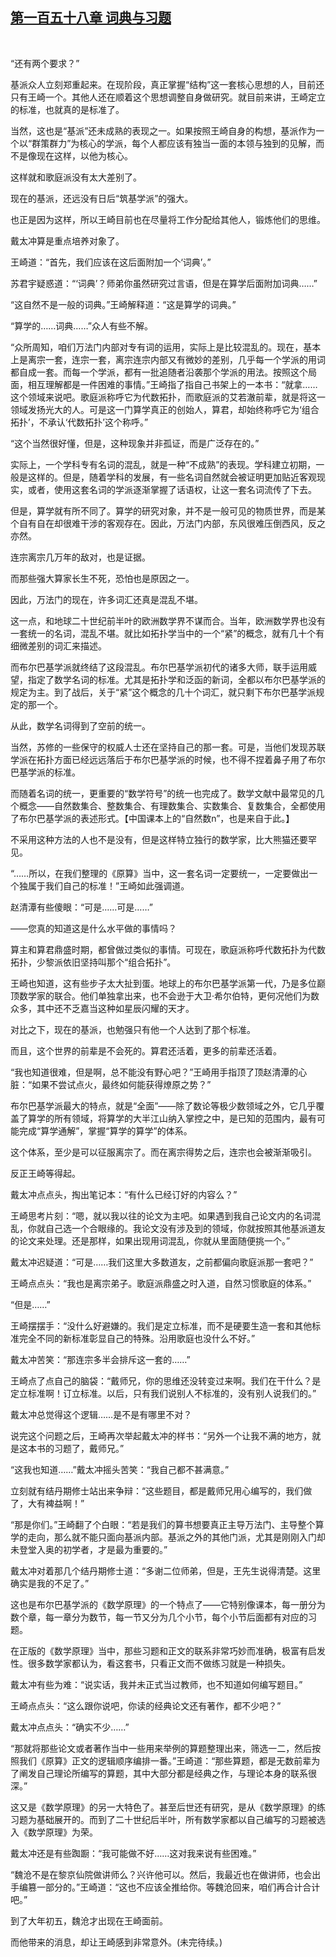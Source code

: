 ## [第一百五十八章 词典与习题](https://www.xxbiquge.com/11_11207/9137884.html)
﻿

  “还有两个要求？”

  基派众人立刻郑重起来。在现阶段，真正掌握“结构”这一套核心思想的人，目前还只有王崎一个。其他人还在顺着这个思想调整自身做研究。就目前来讲，王崎定立的标准，也就真的是标准了。

  当然，这也是“基派”还未成熟的表现之一。如果按照王崎自身的构想，基派作为一个以“群策群力”为核心的学派，每个人都应该有独当一面的本领与独到的见解，而不是像现在这样，以他为核心。

  这样就和歌庭派没有太大差别了。

  现在的基派，还远没有日后“筑基学派”的强大。

  也正是因为这样，所以王崎目前也在尽量将工作分配给其他人，锻炼他们的思维。

  戴太冲算是重点培养对象了。

  王崎道：“首先，我们应该在这后面附加一个‘词典’。”

  苏君宇疑惑道：“‘词典’？师弟你虽然研究过言语，但是在算学后面附加词典……”

  “这自然不是一般的词典。”王崎解释道：“这是算学的词典。”

  “算学的……词典……”众人有些不解。

  “众所周知，咱们万法门内部对专有词的运用，实际上是比较混乱的。现在，基本上是离宗一套，连宗一套，离宗连宗内部又有微妙的差别，几乎每一个学派的用词都自成一套。而每一个学派，都有一批追随者沿袭那个学派的用法。按照这个局面，相互理解都是一件困难的事情。”王崎指了指自己书架上的一本书：“就拿……这个领域来说吧。歌庭派称呼它为代数拓扑，而歌庭派的艾若澈前辈，就是将这一领域发扬光大的人。可是这一门算学真正的创始人，算君，却始终称呼它为‘组合拓扑’，不承认‘代数拓扑’这个称呼。”

  “这个当然很好懂，但是，这种现象并非孤证，而是广泛存在的。”

  实际上，一个学科专有名词的混乱，就是一种“不成熟”的表现。学科建立初期，一般是这样的。但是，随着学科的发展，有一些名词自然就会被证明更加贴近客观现实，或者，使用这套名词的学派逐渐掌握了话语权，让这一套名词流传了下去。

  但是，算学就有所不同了。算学的研究对象，并不是一般可见的物质世界，而是某个自有自在却很难干涉的客观存在。因此，万法门内部，东风很难压倒西风，反之亦然。

  连宗离宗几万年的敌对，也是证据。

  而那些强大算家长生不死，恐怕也是原因之一。

  因此，万法门的现在，许多词汇还真是混乱不堪。

  这一点，和地球二十世纪前半叶的欧洲数学界不谋而合。当年，欧洲数学界也没有一套统一的名词，混乱不堪。就比如拓扑学当中的一个“紧”的概念，就有几十个有细微差别的词汇来描述。

  而布尔巴基学派就终结了这段混乱。布尔巴基学派初代的诸多大师，联手运用威望，指定了数学名词的标准。尤其是拓扑学和泛函的新词，全都以布尔巴基学派的规定为主。到了战后，关于“紧”这个概念的几十个词汇，就只剩下布尔巴基学派规定的那一个。

  从此，数学名词得到了空前的统一。

  当然，苏修的一些保守的权威人士还在坚持自己的那一套。可是，当他们发现苏联学派在拓扑方面已经远远落后于布尔巴基学派的时候，也不得不捏着鼻子用了布尔巴基学派的标准。

  而随着名词的统一，更重要的“数学符号”的统一也完成了。数学文献中最常见的几个概念——自然数集合、整数集合、有理数集合、实数集合、复数集合，全都使用了布尔巴基学派的表述形式。【中国课本上的“自然数n”，也是来自于此。】

  不采用这种方法的人也不是没有，但是这样特立独行的数学家，比大熊猫还要罕见。

  “……所以，在我们整理的《原算》当中，这一套名词一定要统一，一定要做出一个独属于我们自己的标准！”王崎如此强调道。

  赵清潭有些傻眼：“可是……可是……”

  ——您真的知道这是什么水平做的事情吗？

  算主和算君鼎盛时期，都曾做过类似的事情。可现在，歌庭派称呼代数拓扑为代数拓扑，少黎派依旧坚持叫那个“组合拓扑”。

  王崎也知道，这有些步子太大扯到蛋。地球上的布尔巴基学派第一代，乃是多位巅顶数学家的联合。他们单独拿出来，也不会逊于大卫·希尔伯特，更何况他们为数众多，其中还不乏嘉当这种如星辰闪耀的天才。

  对比之下，现在的基派，也勉强只有他一个人达到了那个标准。

  而且，这个世界的前辈是不会死的。算君还活着，更多的前辈还活着。

  “我也知道很难，但是啊，总不能没有野心吧？”王崎用手指顶了顶赵清潭的心脏：“如果不尝试点火，最终如何能获得燎原之势？”

  布尔巴基学派最大的特点，就是“全面”——除了数论等极少数领域之外，它几乎覆盖了算学的所有领域，将算学的大半江山纳入掌控之中，是已知的范围内，最有可能完成“算学通解”，掌握“算学的算学”的体系。

  这个体系，至少是可以征服离宗了。而在离宗得势之后，连宗也会被渐渐吸引。

  反正王崎等得起。

  戴太冲点点头，掏出笔记本：“有什么已经订好的内容么？”

  王崎思考片刻：“嗯，就以我以往的论文为主吧。如果遇到我自己论文内的名词混乱，你就自己选一个合眼缘的。我论文没有涉及到的领域，你就按照其他基派道友的论文来处理。还是那样，如果出现用词混乱，你就从里面随便挑一个。”

  戴太冲迟疑道：“可是……我们这里大多数道友，之前都偏向歌庭派那一套吧？”

  王崎点点头：“我也是离宗弟子。歌庭派鼎盛之时入道，自然习惯歌庭的体系。”

  “但是……”

  王崎摆摆手：“没什么好避嫌的。我们是定立标准，而不是硬要生造一套和其他标准完全不同的新标准彰显自己的特殊。沿用歌庭也没什么不好。”

  戴太冲苦笑：“那连宗多半会排斥这一套的……”

  王崎点了点自己的脑袋：“戴师兄，你的思维还没转变过来啊。我们在干什么？是定立标准啊！订立标准。以后，只有我们说别人不标准的，没有别人说我们的。”

  戴太冲总觉得这个逻辑……是不是有哪里不对？

  说完这个问题之后，王崎再次举起戴太冲的样书：“另外一个让我不满的地方，就是这本书的习题了，戴师兄。”

  “这我也知道……”戴太冲摇头苦笑：“我自己都不甚满意。”

  立刻就有结丹期修士站出来争辩：“这些题目，都是戴师兄用心编写的，我们做了，大有裨益啊！”

  “那是你们。”王崎翻了个白眼：“若是我们的算书想要真正主导万法门、主导整个算学的走向，那么就不能只面向基派内部。基派之外的其他门派，尤其是刚刚入门却未登堂入奥的初学者，才是最为重要的。”

  戴太冲对着那几个结丹期修士道：“多谢二位师弟，但是，王先生说得清楚。这里确实是我的不足了。”

  这也是布尔巴基学派的《数学原理》的一个特点了——它特别像课本，每一册分为数个章，每一章分为数节，每一节又分为几个小节，每个小节后面都有对应的习题。

  在正版的《数学原理》当中，那些习题和正文的联系非常巧妙而准确，极富有启发性。很多数学家都认为，看这套书，只看正文而不做练习就是一种损失。

  戴太冲有些为难：“说实话，我并未正式当过教师，也不知道如何编写题目。”

  王崎点点头：“这么跟你说吧，你读的经典论文还有著作，都不少吧？”

  戴太冲点点头：“确实不少……”

  “那就将那些论文或者著作当中一些用来举例的算题整理出来，筛选一二，然后按照我们《原算》正文的逻辑顺序编排一番。”王崎道：“那些算题，都是无数前辈为了阐发自己理论所编写的算题，其中大部分都是经典之作，与理论本身的联系很深。”

  这又是《数学原理》的另一大特色了。甚至后世还有研究，是从《数学原理》的练习题为基础展开的。而到了二十世纪后半叶，所有数学家都以自己编写的习题被选入《数学原理》为荣。

  戴太冲还是有些踟蹰：“我可能做不好……这对我来说有些困难。”

  “魏沧不是在黎京仙院做讲师么？兴许他可以。然后，我最近也在做讲师，也会出手编篡一部分的。”王崎道：“这也不应该全推给你。等魏沧回来，咱们再合计合计吧。”

  到了大年初五，魏沧才出现在王崎面前。

  而他带来的消息，却让王崎感到非常意外。(未完待续。)

